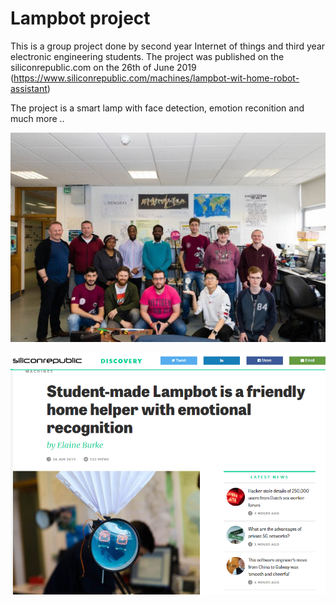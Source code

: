# Lampbot project
This is a group project done by second year Internet of things and third year electronic engineering students.
The project was published on the siliconrepublic.com on the 26th of June 2019 (https://www.siliconrepublic.com/machines/lampbot-wit-home-robot-assistant)

The project is a smart lamp with face detection, emotion reconition and much more ..


![Alt text](https://github.com/ashraf-mustafa/Lampbot/blob/master/lampbot.jpg?raw=true)

![Alt text](https://github.com/ashraf-mustafa/Lampbot/blob/master/siliconrep.png?raw=true)


